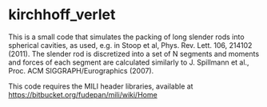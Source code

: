 # kirchhoff_verlet

This is a small code that simulates the packing of long slender rods into spherical cavities, as used, e.g. in Stoop et al, Phys. Rev. Lett. 106, 214102 (2011). The slender rod is discretized into a set of N segments and moments and forces of each segment are calculated similarly to J. Spillmann et al.,  Proc. ACM SIGGRAPH/Eurographics (2007).

This code requires the MILI header libraries, available at https://bitbucket.org/fudepan/mili/wiki/Home

